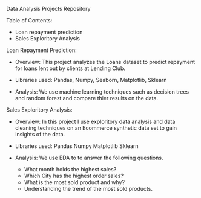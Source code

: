 Data Analysis Projects Repository

Table of Contents:
- Loan repayment prediction
- Sales Exploritory Analysis

Loan Repayment Prediction:
- Overview: 
  This project analyzes the Loans dataset to predict repayment for loans lent out by clients at Lending Club.

- Libraries used: 
  Pandas, 
  Numpy,
  Seaborn,
  Matplotlib,
  Sklearn

- Analysis: 
  We use machine learning techniques such as decision trees and random forest and compare thier results on the data. 


Sales Exploritory Analysis: 
- Overview: 
  In this project I use exploritory data analysis and data cleaning techniques on an Ecommerce synthetic data set to gain insights of the data. 

- Libraries used: 
  Pandas 
  Numpy
  Matplotlib
  Sklearn

- Analysis: 
  We use EDA to to answer the following questions.
    - What month holds the highest sales? 
    - Which City has the highest order sales? 
    - What is the most sold product and why?
    - Understanding the trend of the most sold products. 
